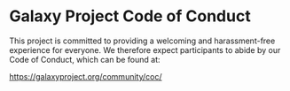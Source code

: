 # Galaxy Project Code of Conduct

This project is committed to providing a welcoming and harassment-free
experience for everyone. We therefore expect participants to abide by our Code
of Conduct, which can be found at:

https://galaxyproject.org/community/coc/
